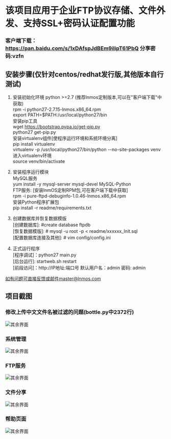 # 该项目应用于企业FTP协议存储、文件外发、支持SSL+密码认证配置功能
### 客户端下载：https://pan.baidu.com/s/1xDAfspJdBEm9ilipT61PbQ 分享密码:vzfn

## 安装步骤(仅针对centos/redhat发行版,其他版本自行测试)

1. 安装初始化环境 python >=2.7 (推荐lnmos定制版本,可以在"客户端下载"中获取) <br>
rpm -i python27-2.7.15-lnmos.x86_64.rpm <br>
export PATH=$PATH:/usr/local/python27/bin <br>
安装pip工具 <br>
wget https://bootstrap.pypa.io/get-pip.py <br>
python27 get-pip.py <br>
安装virtualenv组件[使程序运行环境和系统环境分离] <br>
pip install virtualenv <br> 
virtualenv -p /usr/local/python27/bin/python --no-site-packages venv <br>
进入virtualenv环境 <br>
source venv/bin/activate <br>

2. 安装程序运行模块 <br>
MySQL服务 <br>
yum install -y mysql-server mysql-devel MySQL-Python <br>
FTP服务: [安装lnmOS定制RPM包,可在客户端下载中获取] <br>
rpm -i pure-ftpd-debuginfo-1.0.46-lnmos.x86_64.rpm <br>
安装Python程序扩展包 <br>
pip install -r readme/requirements.txt <br>

3. 创建数据库并恢复数据模版 <br>
[创建数据库]: #create database ftpdb <br>
[恢复数据模版]: # mysql -u root -p < readme/xxxxxx_Init.sql <br>
[配置数据库连接及其他]: # vim config/config.ini <br>

4. 正式运行程序 <br>
[程序调试]：python27 main.py <br>
[后台运行]: startweb.sh restart <br>
[前段访问]：http://IP地址:端口号 默认用户名：admin 密码: admin<br>

如有问题可直接反馈或邮件master@lnmos.com <br>

## 项目截图
### 修改上传中文文件名被过滤的问题(bottle.py中2372行)
![其余界面](https://github.com/fxtxkktv/lnmFTP/blob/master/readme/mod_bottle_1.jpg)
### 系统管理
![其余界面](https://github.com/fxtxkktv/lnmFTP/blob/master/readme/systeminfo.jpg)
### FTP服务
![其余界面](https://github.com/fxtxkktv/lnmFTP/blob/master/readme/ftpserv.jpg)
### 文件分享
![其余界面](https://github.com/fxtxkktv/lnmFTP/blob/master/readme/fileshare.jpg)
### 帮助页面
![其余界面](https://github.com/fxtxkktv/lnmFTP/blob/master/readme/help.jpg)
